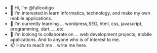 - 👋 Hi, I’m @fullcodigo
- 👀 I’m interested in learn informatics, technology, and make my own mobile applications.
- 🌱 I’m currently learning ... wordpress,SEO, html, css, javascript, programming, dart......etc.
- 💞️ I’m looking to collaborate on ... web development projects, mobile applications. And to anyone who is of interest to me.
- 📫 How to reach me .. write me here.

<!---
fullcodigo/fullcodigo is a ✨ special ✨ repository because its `README.md` (this file) appears on your GitHub profile.
You can click the Preview link to take a look at your changes.
--->
